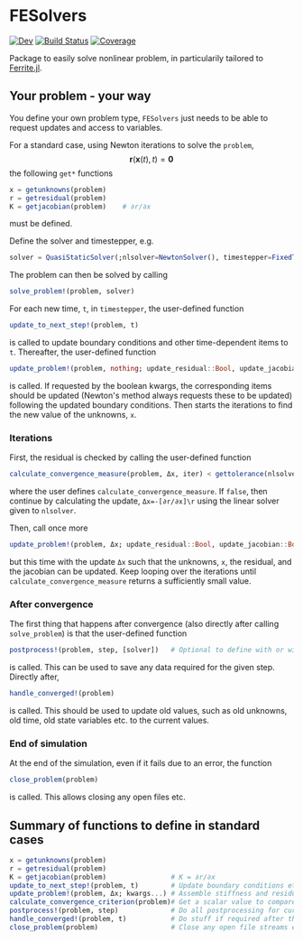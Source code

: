 # FESolvers
[![Dev](https://img.shields.io/badge/docs-dev-blue.svg)](https://KnutAM.github.io/FESolvers.jl/dev)
[![Build Status](https://github.com/KnutAM/FESolvers.jl/actions/workflows/CI.yml/badge.svg?branch=main)](https://github.com/KnutAM/FESolvers.jl/actions/workflows/CI.yml?query=branch%3Amain)
[![Coverage](https://codecov.io/gh/KnutAM/FESolvers.jl/branch/main/graph/badge.svg)](https://codecov.io/gh/KnutAM/FESolvers.jl)

Package to easily solve nonlinear problem, in particularily tailored to [Ferrite.jl](https://github.com/Ferrite-FEM/Ferrite.jl).

## Your problem - your way
You define your own problem type, `FESolvers` 
just needs to be able to request updates and access to variables. 

For a standard case, using Newton iterations to solve the `problem`,
$$\mathbf{r}(\mathbf{x}(t),t) = \mathbf{0}$$
the following `get*` functions
```julia
x = getunknowns(problem)
r = getresidual(problem)
K = getjacobian(problem)    # ∂r/∂x
```
must be defined.

Define the solver and timestepper, e.g. 
```julia
solver = QuasiStaticSolver(;nlsolver=NewtonSolver(), timestepper=FixedTimeStepper(collect(0:0.1:1.0)))
```

The problem can then be solved by calling 
```julia
solve_problem!(problem, solver)
```

For each new time, `t`, in `timestepper`, the user-defined function 
```julia
update_to_next_step!(problem, t)
```
is called to update boundary conditions and other time-dependent items to `t`.
Thereafter, the user-defined function
```julia 
update_problem!(problem, nothing; update_residual::Bool, update_jacobian::Bool)
```
is called. If requested by the boolean kwargs, the corresponding items should be updated 
(Newton's method always requests these to be updated) following the updated boundary conditions. 
Then starts the iterations to find the new value of the unknowns, `x`.
### Iterations
First, the residual is checked by calling the user-defined function
```julia
calculate_convergence_measure(problem, Δx, iter) < gettolerance(nlsolver)
```
where the user defines `calculate_convergence_measure`. If `false`, then 
continue by calculating the update, `Δx=-[∂r/∂x]\r` using
the linear solver given to `nlsolver`. 

Then, call once more 
```julia 
update_problem!(problem, Δx; update_residual::Bool, update_jacobian::Bool)
```
but this time with the update `Δx` such that the unknowns, `x`, the residual, 
and the jacobian can be updated. Keep looping over the iterations until
`calculate_convergence_measure` returns a sufficiently small value.

### After convergence
The first thing that happens after convergence (also directly after calling `solve_problem`) is that the user-defined function 
```julia
postprocess!(problem, step, [solver])   # Optional to define with or without solver
```
is called. This can be used to save any data required for the given step.
Directly after, 
```julia
handle_converged!(problem)
```
is called. This should be used to update old values, such as 
old unknowns, old time, old state variables etc. to the current values. 

### End of simulation
At the end of the simulation, even if it fails due to an error, 
the function
```julia
close_problem(problem)
``` 
is called. This allows closing any open files etc. 

## Summary of functions to define in standard cases
```julia
x = getunknowns(problem)
r = getresidual(problem)
K = getjacobian(problem)                # K = ∂r/∂x
update_to_next_step!(problem, t)        # Update boundary conditions etc. for a new time step
update_problem!(problem, Δx; kwargs...) # Assemble stiffness and residual for x+=Δx 
calculate_convergence_criterion(problem)# Get a scalar value to compare with the iteration tolerance
postprocess!(problem, step)             # Do all postprocessing for current step (after convergence)
handle_converged!(problem, t)           # Do stuff if required after the current time step has converged. 
close_problem(problem)                  # Close any open file streams etc. Called in a `finally` block. 
```
